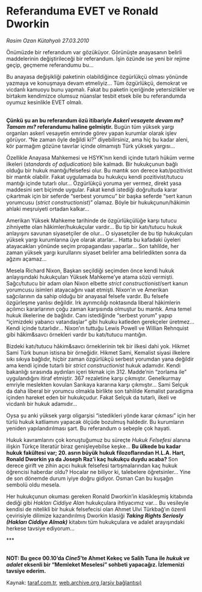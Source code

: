 # Referanduma EVET ve Ronald Dworkin

*Rasim Ozan Kütahyalı 27.03.2010*

<div class="yazi">
<p>Önümüzde bir referandum var gözüküyor. Görünüşte anayasanın belirli maddelerinin değiştirileceği bir referandum. İşin özünde ise yeni bir rejime geçip, geçmeme referandumu bu... </p>
<p>Bu anayasa değişikliği paketinin olabildiğince özgürlükçü olması yönünde yazmaya ve konuşmaya devam etmeliyiz... Tüm özgürlükçü, demokrat ve vicdanlı kamuoyu bunu yapmalı. Fakat bu paketin içeriğinde yetersizlikler ve birtakım kendimizce olumsuz nüanslar tesbit etsek bile bu referandumda oyumuz kesinlikle EVET olmalı.</p>
<p><b><br/>Çünkü şu an bu referandum özü itibariyle <i>Askerî vesayete devam mı? Tamam mı?</i> referandumu haline gelmiştir</b><b>.</b> Bugün tüm yüksek yargı organları askerî vesayetin emrinde görev yapan kurumlar olarak işlev görüyor. “Ne zaman öyle değildi ki?” diyebilirsiniz, ama hiç bu kadar aleni, kör parmağım gözüne tavırlar içinde olmamıştı Türk yüksek yargısı...</p>
<p>Özellikle Anayasa Mahkemesi ve HSYK’nın kendi içinde tutarlı hüküm verme ilkeleri (<i>standards of adjudication</i>) bile kalmadı. Bir hukukçunun bağlı olduğu bir hukuk mantığı/felsefesi olur. Bu mantık son derece katı/pozitivist bir mantık olabilir. Fakat uygulamada bu hukukçu kendi pozitivist/tutucu mantığı içinde tutarlı olur... Özgürlükçü yoruma yer vermez, direkt yasa maddesini sert biçimde uygular. Fakat kendi istediği doğrultuda karar çıkartmak için bir seferde “serbest yorumcu” bir başka seferde “sert kanun yorumcusu (<i>strict constructionist</i>)” olamaz. Böyle bir hukukçunun/hâkimin ahlaki meşruiyeti ortadan kalkar...</p>
<p>Amerikan Yüksek Mahkeme tarihinde de özgürlükçülüğe karşı tutucu zihniyette olan hâkimler/hukukçular vardır... Bu tip bir katı/tutucu hukuk anlayışını savunan siyasetçiler de olur... O siyasetçiler de bu tip hukukçuları yüksek yargı kurumlarına üye olarak atarlar... Hatta bu kafadaki üyeleri atayacakları yönünde seçim propagandası yaparlar... Son tahlilde, her zaman yüksek yargı kurullarını siyaset belirler ama belirledikten sonra da ağzını açamaz...</p>
<p>Mesela Richard Nixon, Başkan seçildiği seçimden önce kendi hukuk anlayışındaki hukukçuları Yüksek Mahkeme’ye atama sözü vermişti. Sağcı/tutucu bir adam olan Nixon elbette <i>strict constructionist</i>/sert kanun yorumcusu isimleri atayacağını vaat etmişti. Nixon’ın ve Amerikan sağcılarının da sahip olduğu bir anayasal felsefe vardır. Bu felsefe özgürleşme yanlısı değildir. Irk ayrımcılığı noktasında liberal hâkimlerin açılımcı kararlarının çoğu zaman karşısında olmuştur bu mantık. Ama temel hukuk ilkelerine de bağlıdır. Canı istediğinde “serbest yorum” yapıp “içimizdeki yabancı vatandaşlar” gibi hukuku katleden gerekçeler üretmez... Kendi içinde tutarlıdır... Nixon’ın tuttuğu Lewis Powell ve Willian Rehnquist gibi hâkim&amp;savcı örnekleri vardır bu katı/tutucu mantığın.</p>
<p>Bizdeki katı/tutucu hâkim&amp;savcı örneklerinin tek bir ilkesi dahi yok. Hikmet Sami Türk bunun istisna bir örneğidir. Hikmet Sami, Kemalist siyasi ilkelere sıkı sıkıya bağlıdır, hiçbir zaman özgürlükçü serbest yorumdan yana değildir ama kendi içinde tutarlı bir <i>strict constructionist</i> hukuk adamıdır. Kendi bakanlığı sırasında aydınları içeri tıkmak için 312. Madde’nin “zorlama ile” uygulandığını itiraf etmiştir. 367 rezaletine karşı çıkmıştır. Genelkurmay emriyle meslekten kovulan Sarıkaya kararına karşı çıkmıştır... Sami Selçuk da daha liberal bir yorumcu olmakla birlikte son tahlilde Kemalist paradigma içinden hareket eden bir hukukçudur. Fakat Selçuk da tutarlı, ilkeli ve vicdanlı bir hukuk adamıdır...</p>
<p>Oysa şu anki yüksek yargı oligarşisi “istedikleri yönde karar çıkması” için her türlü hukuk katliamını yapacak ölçüde bozulmuş haldedir. Bu kurumların yeniden yapılandırılması şart. Bu referandum o sebeple çok hayati.</p>
<p>Hukuk kavramlarını çok konuştuğumuz bu süreçte <i>Hukuk Felsefesi</i> alanına ilişkin Türkçe literatür biraz genişleyebilse keşke... <b>Bu ülkede bu kadar hukuk fakültesi var; 20. asrın büyük hukuk filozoflarından H.L.A. Hart, Ronald Dworkin ya da Joseph Raz’i kaç hukukçu duydu acaba? </b>Son derece girift ve zihin açıcı hukuk felsefesi tartışmalarından kaç hukuk öğrencisi haberdar oldu? Hocalar ne biliyor ki, talebelere öğretsinler... Yine de son dönemde durum iyiye doğru gidiyor. Osman Can bu kuşağın sembolü oldu mesela.</p>
<p>Her hukukçunun okuması gereken Ronald Dworkin’in klasikleşmiş kitabında dediği gibi <i>Hakları Ciddiye Alan</i> hukukçulara ihtiyacımız var... Bu vesileyle kendisi de nitelikli bir hukuk felsefecisi olan Ahmet Ulvi Türkbağ’ın özenli çevirisiyle dilimize kazandırılmış Dworkin klasiği <b><i>Taking Rights Seriosly (Hakları Ciddiye Almak)</i></b> kitabını tüm hukukçulara ve adalet arayışındaki herkese tavsiye ediyorum...</p>
<p>***</p>
<p><b><br/>NOT: Bu gece 00.10’da <i>Cine5</i>’te Ahmet Kekeç ve Salih Tuna ile <i>hukuk ve adalet</i> eksenli bir “Memleket Meselesi” sohbeti yapacağız. İzlemenizi tavsiye ederim.</b></p>
</div>

Kaynak: [taraf.com.tr](http://www.taraf.com.tr:80/makale/10642.htm), [web.archive.org (arşiv bağlantısı)](http://web.archive.org/web/20100331133400/http://www.taraf.com.tr:80/makale/10642.htm)
